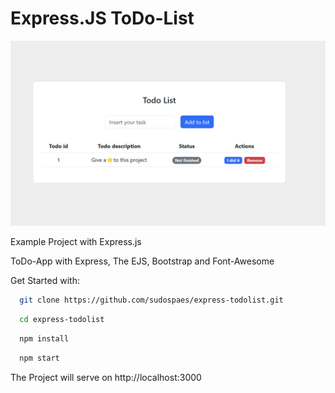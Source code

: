 # Express.JS ToDo-List

![](https://github.com/sudospaes/express-todolist/blob/dev/.screenshot/img.png)

Example Project with Express.js

ToDo-App with Express, The EJS, Bootstrap and Font-Awesome

Get Started with:

```bash
  git clone https://github.com/sudospaes/express-todolist.git
```

```bash
  cd express-todolist
```

```bash
  npm install
```

```bash
  npm start
```

The Project will serve on http://localhost:3000

